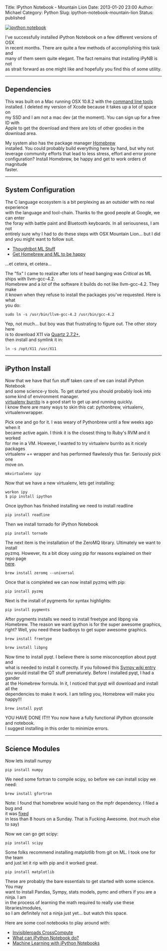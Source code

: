 Title: IPython Notebook - Mountain Lion
Date: 2013-01-20 23:00
Author: Michael
Category: Python
Slug: ipython-notebook-mountain-lion
Status: published

[![ipython
notebook](http://mmartinez.us/wp-content/uploads/2013/01/IPy_header.png)](http://mmartinez.us/wp-content/uploads/2013/01/IPy_header.png)

I've successfully installed iPython Notebook on a few different versions
of OSX  
in recent months. There are quite a few methods of accomplishing this
task and  
many of them seem quite elegant. The fact remains that installing iPyNB
is not  
as strait forward as one might like and hopefully you find this of some
utility.

------------------------------------------------------------------------

Dependencies
------------

This was built on a Mac running OSX 10.8.2 with the [command line
tools](http://developer.apple.com/downloads)  
installed. I deleted my version of Xcode because it takes up a lot of
space on  
my SSD and I am not a mac dev (at the moment). You can sign up for a
free ID with  
Apple to get the download and there are lots of other goodies in the
download area.

My system also has the package manager
[Homebrew](http://mxcl.github.com/homebrew/)  
installed. You could probably build everything here by hand, but why
not  
leverage community efforts that lead to less stress, effort and error
prone  
configuration? Install Homebrew, be happy and get to work orders of
magnitude  
faster.

------------------------------------------------------------------------

System Configuration
--------------------

The C language ecosystem is a bit perplexing as an outsider with no real
experience  
with the language and tool-chain. Thanks to the good people at Google,
we can enter  
the foray with battle paint and Bluetooth keyboards. In all
seriousness, I am not  
entirely sure why I had to do these steps with OSX Mountain Lion... but
I did  
and you might want to follow suit.

-   [Thoughtbot ML
    Stuff](http://robots.thoughtbot.com/post/27985816073/the-hitchhikers-guide-to-riding-a-mountain-lion)
-   [Get Homebrew and ML to be happy](https://gist.github.com/3182604)

...et cetera, et cetera...

The "fix" I came to realize after lots of head banging was *Critical* as
ML ships with llvm-gcc-4.2.  
Homebrew and a *lot* of the software it builds do not like
llvm-gcc-4.2. They make  
it known when they refuse to install the packages you've requested.
Here is what  
you do:

``` {.theme:twilight .font:droid-sans-mono .lang:sh .decode:true}
sudo ln -s /usr/bin/llvm-gcc-4.2 /usr/bin/gcc-4.2
```

Yep, not much... but boy was that frustrating to figure out. The other
story here  
is to download X11 via [Quartz
2.7.2+](http://xquartz.macosforge.org/trac/wiki),  
then install and symlink it in:

``` {.theme:twilight .font:droid-sans-mono .lang:sh .decode:true}
ln -s /opt/X11 /usr/X11
```

------------------------------------------------------------------------

iPython Install
---------------

Now that we have that fun stuff taken care of we can install iPython
Notebook  
and some science-y tools. To get started you should probably look into
some kind of environment manager.  
[virtualenv burrito](https://github.com/brainsik/virtualenv-burrito) is
a good start to get up and running quickly.  
I know there are many ways to skin this cat: pythonbrew, virtualenv,
virtualenvwrapper.

Pick one and go for it. I was weary of Pythonbrew until a few weeks ago
when it  
became active again. I think it is the closest thing to Ruby's RVM and
it worked  
for me in a VM. However, I wanted to try virtualenv burrito as it
nicely packages  
virtualenv += wrapper and has performed flawlessly thus far. Seriously
pick one  
move on.

``` {.theme:twilight .font:droid-sans-mono .lang:sh .decode:true}
mkvirtualenv ipy
```

Now that we have a new virtualenv, lets get installing:

``` {.theme:twilight .font:droid-sans-mono .lang:sh .decode:true}
workon ipy
$ pip install ipython
```

Once ipython has finished installing we need to install readline

``` {.theme:twilight .font:droid-sans-mono .lang:sh .decode:true}
pip install readline
```

Then we install tornado for iPython Notebook

``` {.theme:twilight .font:droid-sans-mono .lang:sh .decode:true}
pip install tornado
```

The next item is the installation of the ZeroMQ library. Ultimately we
want to install  
pyzmq. However, its a bit dicey using pip for reasons explained on
their repo page  
[here](https://github.com/zeromq/pyzmq#mac-osx).

``` {.theme:twilight .font:droid-sans-mono .lang:sh .decode:true}
brew install zeromq --universal
```

Once that is completed we can now install pyzmq with pip:

``` {.theme:twilight .font:droid-sans-mono .lang:sh .decode:true}
pip install pyzmq
```

Next is the install of pygments for syntax highlights:

``` {.theme:twilight .font:droid-sans-mono .lang:sh .decode:true}
pip install pygments
```

After pygments installs we need to install freetype and libpng via  
Homebrew. The reason we want ipython is for the super awesome
graphics,  
right? Well, you need these badboys to get super awesome graphics.

``` {.theme:twilight .font:droid-sans-mono .lang:sh .decode:true}
brew install freetype
```

``` {.theme:twilight .font:droid-sans-mono .lang:sh .decode:true}
brew install libpng
```

Now time to install pyqt. I believe there is some misconception about
pyqt and  
what is needed to install it correctly. If you followed this [Sympy
wiki
entry](https://github.com/sympy/sympy/wiki/Installing-the-IPython-qtconsole-in-Mac-OS-X)  
you would install the QT stuff prematurely. Before I installed pyqt, I
had a gander  
at the Homebrew formula. In it, I noticed that pyqt will download and
install all the  
dependencies to make it work. I am telling you, Homebrew will make you
happy!!!

``` {.theme:twilight .font:droid-sans-mono .lang:sh .decode:true}
brew install pyqt
```

YOU HAVE DONE IT!!! You now have a fully functional iPython qtconsole
and notebook.  
I suggest installing in this order to minimize errors.

------------------------------------------------------------------------

Science Modules
---------------

Now lets install numpy

``` {.theme:twilight .font:droid-sans-mono .lang:sh .decode:true}
pip install numpy
```

We need some fortran to compile scipy, so before we can install scipy we
need:

``` {.theme:twilight .font:droid-sans-mono .lang:sh .decode:true}
brew install gfortran
```

Note: I found that homebrew would hang on the mpfr dependency. I filed a
bug and  
it was
[fixed](https://github.com/mxcl/homebrew/commit/4900ad83b973f0db32f8808193f2ec55ffd4f412)  
in less than 8 hours on a Sunday. That is Fucking Awesome. (not much
else to say)

Now we can go get scipy:

``` {.theme:twilight .font:droid-sans-mono .lang:sh .decode:true}
pip install scipy
```

Some folks recommend installing matplotlib from git on ML. I took one
for the team  
and just let it rip with pip and it worked great.

``` {.theme:twilight .font:droid-sans-mono .lang:sh .decode:true}
pip install matplotlib
```

These are probably the bare essentials to get started with some science.
You may  
want to install Pandas, Sympy, stats models, pymc and others if you are
a ninja. I am  
in the process of learning the math required to really use these
libraries/modules,  
so I am definitely not a ninja just yet... but watch this space.

Here are some cool notebooks to play around with:

-   [Invisibleroads
    CrossCompute](https://github.com/invisibleroads/crosscompute-tutorials)
-   [What can iPython Notebook
    do?](https://github.com/ipython/ipython/tree/master/docs/examples/notebooks)
-   [Machine Learning with iPython
    Notebooks](https://github.com/masinoa/machine_learning)

